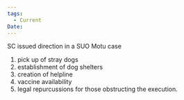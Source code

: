 ```yaml
---
tags:
  - Current
Date:
---
```

SC issued direction in a SUO Motu case
1. pick up of stray dogs
2. establishment of dog shelters
3. creation of helpline
4. vaccine availability
5. legal repurcussions for those obstructing the execution.
